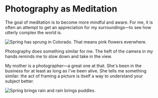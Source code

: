 # Photography as Meditation

The goal of meditation is to become more mindful and aware.
For me, it is often an attempt to get an appreciation for my surroundings—to see how utterly complex the world is.

![Spring has sprung in Colorado. That means pink flowers everwhere.](/images/pink_flower_tree.webp)

Photography does something similar for me.
The heft of the camera in my hands reminds me to slow down and take in the view.

My mother is a photographer—a great one at that.
She's been in the business for at least as long as I've been alive.
She tells me something similar: the act of framing a picture is itself a way to understand your subject better.

![Spring brings rain and rain brings puddles.](/images/puddle.webp)
